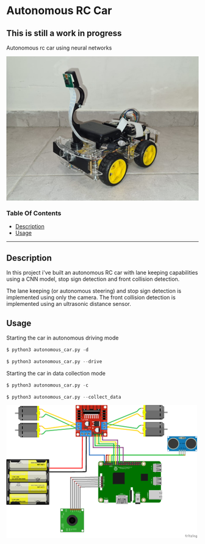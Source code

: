 # Autonomous RC Car
## This is still a work in progress
Autonomous rc car using neural networks

<img src="images/car.jpeg" align="center" width="800" alt="RC Car">

### Table Of Contents
- [Description](#description)
- [Usage](#usage)

---

## Description
In this project i've built an autonomous RC car with lane keeping capabilities using a CNN model, stop sign detection and front collision detection.

The lane keeping (or autonomous steering) and stop sign detection is implemented using only the camera.
The front collision detection is implemented using an ultrasonic distance sensor.

## Usage
Starting the car in autonomous driving mode
```python
$ python3 autonomous_car.py -d
```
```python
$ python3 autonomous_car.py --drive
```

Starting the car in data collection mode
```python
$ python3 autonomous_car.py -c
```
```python
$ python3 autonomous_car.py --collect_data
```

<img src="images/rc-car-diagram.png" align="center" width="500" alt="RC Car Diagram">
